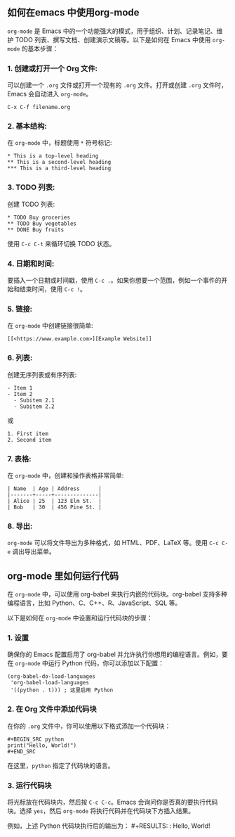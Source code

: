 ## 如何在emacs 中使用org-mode

`org-mode` 是 Emacs 中的一个功能强大的模式，用于组织、计划、记录笔记、维护 TODO 列表、撰写文档、创建演示文稿等。以下是如何在 Emacs 中使用 `org-mode` 的基本步骤：

### 1. 创建或打开一个 Org 文件:

可以创建一个 `.org` 文件或打开一个现有的 `.org` 文件。打开或创建 `.org` 文件时，Emacs 会自动进入 `org-mode`。

```
C-x C-f filename.org

```

### 2. 基本结构:

在 `org-mode` 中，标题使用 `*` 符号标记:

```
* This is a top-level heading
** This is a second-level heading
*** This is a third-level heading

```

### 3. TODO 列表:

创建 TODO 列表:

```
* TODO Buy groceries
** TODO Buy vegetables
** DONE Buy fruits

```

使用 `C-c C-t` 来循环切换 TODO 状态。

### 4. 日期和时间:

要插入一个日期或时间戳，使用 `C-c .`。如果你想要一个范围，例如一个事件的开始和结束时间，使用 `C-c !`。

### 5. 链接:

在 `org-mode` 中创建链接很简单:

```
[[<https://www.example.com>][Example Website]]

```

### 6. 列表:

创建无序列表或有序列表:

```
- Item 1
- Item 2
  - Subitem 2.1
  - Subitem 2.2

```

或

```
1. First item
2. Second item

```

### 7. 表格:

在 `org-mode` 中，创建和操作表格非常简单:

```
| Name  | Age | Address      |
|-------+-----+--------------|
| Alice | 25  | 123 Elm St.  |
| Bob   | 30  | 456 Pine St. |

```

### 8. 导出:

`org-mode` 可以将文件导出为多种格式，如 HTML、PDF、LaTeX 等。使用 `C-c C-e` 调出导出菜单。

## org-mode 里如何运行代码

在 `org-mode` 中，可以使用 org-babel 来执行内嵌的代码块。org-babel 支持多种编程语言，比如 Python、C、C++、R、JavaScript、SQL 等。

以下是如何在 `org-mode` 中设置和运行代码块的步骤：

### 1. 设置

确保你的 Emacs 配置启用了 org-babel 并允许执行你想用的编程语言。例如，要在 `org-mode` 中运行 Python 代码，你可以添加以下配置：

```
(org-babel-do-load-languages
 'org-babel-load-languages
 '((python . t))) ; 这里启用 Python

```

### 2. 在 Org 文件中添加代码块

在你的 `.org` 文件中，你可以使用以下格式添加一个代码块：

```
#+BEGIN_SRC python
print("Hello, World!")
#+END_SRC

```

在这里，`python` 指定了代码块的语言。

### 3. 运行代码块

将光标放在代码块内，然后按 `C-c C-c`。Emacs 会询问你是否真的要执行代码块。选择 `yes`，然后 `org-mode` 将执行代码并在代码块下方插入结果。

例如，上述 Python 代码块执行后的输出为：
#+RESULTS: 
: Hello, World!